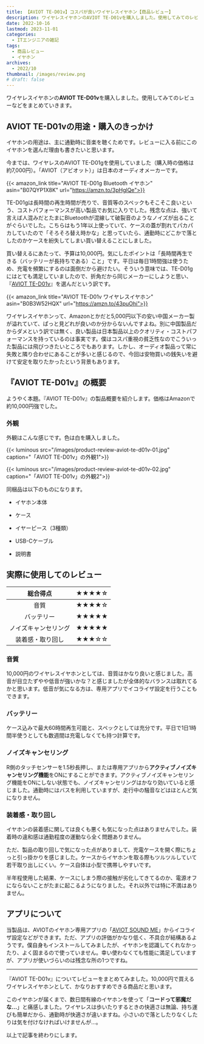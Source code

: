 ```yaml
---
title: 【AVIOT TE-D01v】コスパが良いワイヤレスイヤホン【商品レビュー】
description: ワイヤレスイヤホンのAVIOT TE-D01vを購入しました。使用してみてのレビューなどをまとめていきます。
date: 2022-10-16
lastmod: 2023-11-01
categories: 
  - ITエンジニアの雑記
tags: 
  - 商品レビュー
  - イヤホン
archives: 
  - 2022/10
thumbnail: /images/review.png
# draft: false
---
```


ワイヤレスイヤホンの**AVIOT TE-D01v**を購入しました。使用してみてのレビューなどをまとめていきます。

## AVIOT TE-D01vの用途・購入のきっかけ

イヤホンの用途は、主に通勤時に音楽を聴くためです。レビューに入る前にこのイヤホンを選んだ理由も書きたいと思います。

今までは、ワイヤレスのAVIOT TE-D01gを使用していました（購入時の価格は約7,000円）。「AVIOT（アビオット）」は日本のオーディオメーカーです。

{{< amazon_link title="AVIOT TE-D01g Bluetooth イヤホン" asin="B07QYP1X8K" url="https://amzn.to/3pHglQe">}}

TE-D01gは長時間の再生時間が売りで、音質等のスペックもそこそこ良いという、コストパフォーマンスが高い製品でお気に入りでした。残念な点は、強いて言えば人混みだとたまにBluetoothが混線して破裂音のようなノイズが出ることがぐらいでした。こちらはもう1年以上使っていて、ケースの蓋が割れてパカパカしていたので「そろそろ替え時かな」と思っていたら、通勤時にどこかで落としたのかケースを紛失してしまい買い替えることにしました。

買い替えるにあたって、予算は10,000円。気にしたポイントは「長時間再生できる（バッテリーが長持ちである）こと」です。平日は毎日1時間強は使うため、充電を頻繁にするのは面倒だから避けたい。そういう意味では、TE-D01gにはとても満足していましたので、折角だから同じメーカーにしようと思い、『[AVIOT TE-D01v](https://amzn.to/43puOhi)』を選んだという訳です。

{{< amazon_link title="AVIOT TE-D01v ワイヤレスイヤホン" asin="B0B3W52HQX" url="https://amzn.to/43puOhi">}}

ワイヤレスイヤホンって、Amazonとかだと5,000円以下の安い中国メーカー製が溢れていて、ぱっと見どれが良いのか分からないんですよね。別に中国製品だからダメという訳では無く、良い製品は日本製品以上のクオリティ・コストパフォーマンスを持っているのは事実です。僕はコスパ重視の貧乏性なのでこういった製品には飛びつきたいところでもあります。しかし、オーディオ製品って常に失敗と隣り合わせにあることが多いと感じるので、今回は安物買いの銭失いを避けて安定を取りたかったという背景もあります。

## 『AVIOT TE-D01v』の概要

ようやく本題。『AVIOT TE-D01v』の製品概要を紹介します。価格はAmazonで約10,000円強でした。

### 外観

外観はこんな感じです。色は白を購入しました。

{{< luminous src="/images/product-review-aviot-te-d01v-01.jpg" caption="「AVIOT TE-D01v」の外観1">}}

{{< luminous src="/images/product-review-aviot-te-d01v-02.jpg" caption="「AVIOT TE-D01v」の外観2">}}

同梱品は以下のものになります。

* イヤホン本体

* ケース

* イヤーピース（3種類）

* USB-Cケーブル

* 説明書

## 実際に使用してのレビュー

|総合得点|★★★★☆|
| :---: | :---: |
|音質|★★★★☆|
|バッテリー|★★★★★|
|ノイズキャンセリング|★★★★★|
|装着感・取り回し|★★★☆☆|

### 音質

10,000円のワイヤレスイヤホンとしては、音質はかなり良いと感じました。高音が目立たずやや低音が強いかな？と感じましたが全体的なバランスは取れてるかと思います。低音が気になる方は、専用アプリでイコライザ設定を行うこともできます。

### バッテリー

ケース込みで最大60時間再生可能と、スペックとしては充分です。平日で1日1時間半使うとしても数週間は充電しなくても持つ計算です。

### ノイズキャンセリング

R側のタッチセンサーを1.5秒長押し、または専用アプリから**アクティブノイズキャンセリング機能**をONにすることができます。アクティブノイズキャンセリング機能をONにしない状態でも、ノイズキャンセリングはかなり効いていると感じました。通勤時にはバスを利用していますが、走行中の騒音などはほとんど気になりません。

### 装着感・取り回し

イヤホンの装着感に関しては良くも悪くも気になった点はありませんでした。装着時の違和感は通勤程度の運動なら全く問題ありません。

ただ、製品の取り回しで気になった点がありまして、充電ケースを開く際にちょっと引っ掛かりを感じました。ケースからイヤホンを取る際もツルツルしていて若干取り出しにくい。ケース自体は小型で携帯しやすいです。

半年程使用した結果、ケースにしまう際の接触が劣化してきてるのか、電源オフにならないことがたまに起こるようになりました。それ以外では特に不満はありません。

## アプリについて

当製品は、AVIOTのイヤホン専用アプリの「[AVIOT SOUND ME](https://play.google.com/store/apps/details?id=com.yscoco.jpheadphones&hl=ja&gl=US)」からイコライザ設定などができます。ただ、アプリの評価がかなり低く、不具合が結構あるようです。僕自身もインストールしてみましたが、イヤホンを認識してくれなかったり、よく固まるので使っていません。幸い使わなくても性能に満足していますが、アプリが使いづらいのは残念な所の1つですね。

* * *

『AVIOT TE-D01v』についてレビューをまとめてみました。10,000円で買えるワイヤレスイヤホンとして、かなりおすすめできる商品だと思います。

このイヤホンが届くまで、数日間有線のイヤホンを使って「**コードって邪魔だな…**」と痛感しました。ワイヤレスは歩いたりするときの快適さは無論、持ち運びも簡単だから、通勤時が快適さが違いますね。小さいので落としたりなくしたりは気を付けなければいけませんが…。

以上で記事を終わりにします。